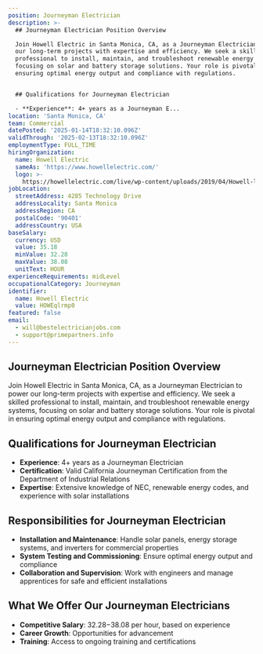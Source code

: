 ```yaml
---
position: Journeyman Electrician
description: >-
  ## Journeyman Electrician Position Overview

  Join Howell Electric in Santa Monica, CA, as a Journeyman Electrician to power
  our long-term projects with expertise and efficiency. We seek a skilled
  professional to install, maintain, and troubleshoot renewable energy systems,
  focusing on solar and battery storage solutions. Your role is pivotal in
  ensuring optimal energy output and compliance with regulations.


  ## Qualifications for Journeyman Electrician

  - **Experience**: 4+ years as a Journeyman E...
location: 'Santa Monica, CA'
team: Commercial
datePosted: '2025-01-14T18:32:10.096Z'
validThrough: '2025-02-13T18:32:10.096Z'
employmentType: FULL_TIME
hiringOrganization:
  name: Howell Electric
  sameAs: 'https://www.howellelectric.com/'
  logo: >-
    https://howellelectric.com/live/wp-content/uploads/2019/04/Howell-logo-img.png
jobLocation:
  streetAddress: 4285 Technology Drive
  addressLocality: Santa Monica
  addressRegion: CA
  postalCode: '90401'
  addressCountry: USA
baseSalary:
  currency: USD
  value: 35.18
  minValue: 32.28
  maxValue: 38.08
  unitText: HOUR
experienceRequirements: midLevel
occupationalCategory: Journeyman
identifier:
  name: Howell Electric
  value: HOWEqlrmp0
featured: false
email:
  - will@bestelectricianjobs.com
  - support@primepartners.info
---
```




## Journeyman Electrician Position Overview
Join Howell Electric in Santa Monica, CA, as a Journeyman Electrician to power our long-term projects with expertise and efficiency. We seek a skilled professional to install, maintain, and troubleshoot renewable energy systems, focusing on solar and battery storage solutions. Your role is pivotal in ensuring optimal energy output and compliance with regulations.

## Qualifications for Journeyman Electrician
- **Experience**: 4+ years as a Journeyman Electrician
- **Certification**: Valid California Journeyman Certification from the Department of Industrial Relations
- **Expertise**: Extensive knowledge of NEC, renewable energy codes, and experience with solar installations

## Responsibilities for Journeyman Electrician
- **Installation and Maintenance**: Handle solar panels, energy storage systems, and inverters for commercial properties
- **System Testing and Commissioning**: Ensure optimal energy output and compliance
- **Collaboration and Supervision**: Work with engineers and manage apprentices for safe and efficient installations

## What We Offer Our Journeyman Electricians
- **Competitive Salary**: $32.28-$38.08 per hour, based on experience
- **Career Growth**: Opportunities for advancement
- **Training**: Access to ongoing training and certifications